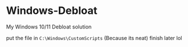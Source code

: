 # Windows-Debloat
My Windows 10/11 Debloat solution

put the file in ```C:\Windows\CustomScripts``` (Because its neat)
finish later lol

